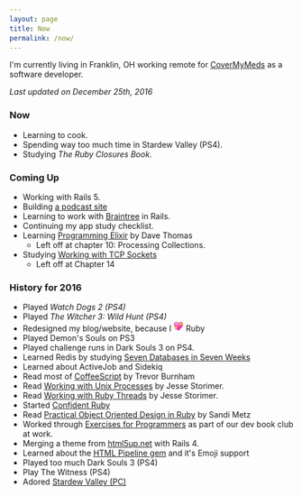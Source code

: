 ```yaml
---
layout: page
title: Now
permalink: /now/
---
```


I'm currently living in Franklin, OH working remote for [CoverMyMeds](http://covermymeds.com) as a software developer.

*Last updated on December 25th, 2016*

### Now

* Learning to cook.
* Spending way too much time in Stardew Valley (PS4).
* Studying _The Ruby Closures Book_.

### Coming Up

* Working with Rails 5.
* Building [a podcast site](https://github.com/trueheart78/lifetab-podcast)
* Learning to work with [Braintree](https://www.braintreepayments.com/) in Rails.
* Continuing my app study checklist.
* Learning [Programming Elixir](https://pragprog.com/book/elixir12/programming-elixir-1-2) by Dave Thomas
  * Left off at chapter 10: Processing Collections.
* Studying [Working with TCP Sockets](http://www.jstorimer.com/products/working-with-tcp-sockets)
  - Left off at Chapter 14

### History for 2016

* Played _Watch Dogs 2 (PS4)_
* Played _The Witcher 3: Wild Hunt (PS4)_
* Redesigned my blog/website, because I <img src="/assets/site-heart.webp" width="18px" height="18px" /> Ruby
* Played Demon's Souls on PS3
* Played challenge runs in Dark Souls 3 on PS4.
* Learned Redis by studying [Seven Databases in Seven Weeks](https://pragprog.com/book/rwdata/seven-databases-in-seven-weeks) 
* Learned about ActiveJob and Sidekiq
* Read most of [CoffeeScript](https://pragprog.com/book/tbcoffee2/coffeescript) by Trevor Burnham
* Read [Working with Unix Processes](http://www.jstorimer.com/products/working-with-unix-processes) by Jesse Storimer.
* Read [Working with Ruby Threads](http://www.jstorimer.com/products/working-with-ruby-threads) by Jesse Storimer.
* Started [Confident Ruby](http://www.confidentruby.com/)
* Read [Practical Object Oriented Design in Ruby](http://www.poodr.com/) by Sandi Metz
* Worked through [Exercises for Programmers](https://pragprog.com/book/bhwb/exercises-for-programmers) as part of our dev book club at work.
* Merging a theme from [html5up.net](http://html5up.net) with Rails 4.
* Learned about the [HTML Pipeline gem](https://rubygems.org/gems/html-pipeline) and it's Emoji support
* Played too much Dark Souls 3 (PS4)
* Play The Witness (PS4)
* Adored [Stardew Valley (PC)](http://www.stardewvalley.net)
